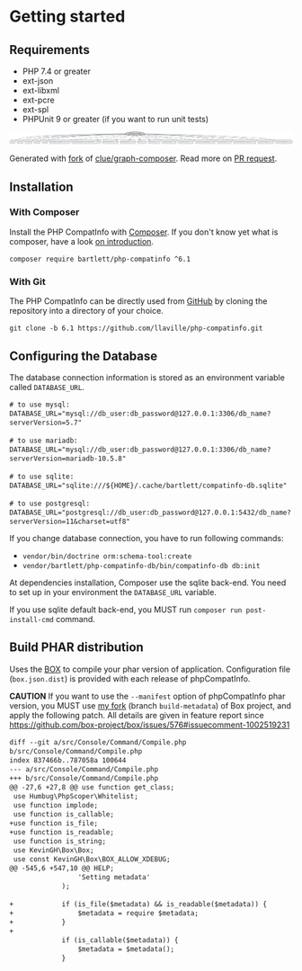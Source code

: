 <!-- markdownlint-disable MD013 -->
# Getting started

## Requirements

* PHP 7.4 or greater
* ext-json
* ext-libxml
* ext-pcre
* ext-spl
* PHPUnit 9 or greater (if you want to run unit tests)

![GraPHP Composer](./graph-composer.svg)

Generated with [fork](https://github.com/markuspoerschke/graph-composer/tree/add-options-to-exclude) of [clue/graph-composer](https://github.com/clue/graph-composer).
Read more on [PR request](https://github.com/clue/graph-composer/pull/45).

## Installation

### With Composer

Install the PHP CompatInfo with [Composer](https://getcomposer.org/).
If you don't know yet what is composer, have a look [on introduction](http://getcomposer.org/doc/00-intro.md).

```shell
composer require bartlett/php-compatinfo ^6.1
```

### With Git

The PHP CompatInfo can be directly used from [GitHub](https://github.com/llaville/php-compatinfo.git)
by cloning the repository into a directory of your choice.

```shell
git clone -b 6.1 https://github.com/llaville/php-compatinfo.git
```

## Configuring the Database

The database connection information is stored as an environment variable called `DATABASE_URL`.

```shell
# to use mysql:
DATABASE_URL="mysql://db_user:db_password@127.0.0.1:3306/db_name?serverVersion=5.7"

# to use mariadb:
DATABASE_URL="mysql://db_user:db_password@127.0.0.1:3306/db_name?serverVersion=mariadb-10.5.8"

# to use sqlite:
DATABASE_URL="sqlite:///${HOME}/.cache/bartlett/compatinfo-db.sqlite"

# to use postgresql:
DATABASE_URL="postgresql://db_user:db_password@127.0.0.1:5432/db_name?serverVersion=11&charset=utf8"
```

If you change database connection, you have to run following commands:

- `vendor/bin/doctrine orm:schema-tool:create`
- `vendor/bartlett/php-compatinfo-db/bin/compatinfo-db db:init`

At dependencies installation, Composer use the sqlite back-end. You need to set up in your environment the `DATABASE_URL` variable.

If you use sqlite default back-end, you MUST run `composer run post-install-cmd` command.

## Build PHAR distribution

Uses the [BOX](https://github.com/box-project/box/) to compile your phar version of application.
Configuration file (`box.json.dist`) is provided with each release of phpCompatInfo.

**CAUTION** If you want to use the `--manifest` option of phpCompatInfo phar version, you MUST use
[my fork](https://github.com/llaville/box) (branch `build-metadata`) of Box project,
and apply the following patch.
All details are given in feature report since <https://github.com/box-project/box/issues/576#issuecomment-1002519231>

```text
diff --git a/src/Console/Command/Compile.php b/src/Console/Command/Compile.php
index 837466b..787058a 100644
--- a/src/Console/Command/Compile.php
+++ b/src/Console/Command/Compile.php
@@ -27,6 +27,8 @@ use function get_class;
 use Humbug\PhpScoper\Whitelist;
 use function implode;
 use function is_callable;
+use function is_file;
+use function is_readable;
 use function is_string;
 use KevinGH\Box\Box;
 use const KevinGH\Box\BOX_ALLOW_XDEBUG;
@@ -545,6 +547,10 @@ HELP;
                 'Setting metadata'
             );

+            if (is_file($metadata) && is_readable($metadata)) {
+                $metadata = require $metadata;
+            }
+
             if (is_callable($metadata)) {
                 $metadata = $metadata();
             }

```
